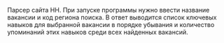 Парсер сайта HH.
При запуске программы нужно ввести название вакансии и код региона поиска.
В ответ выводится список ключевых навыков для выбранной вакансии в порядке убывания и количество упоминаний этих навыков среди всех найденных вакансий.

